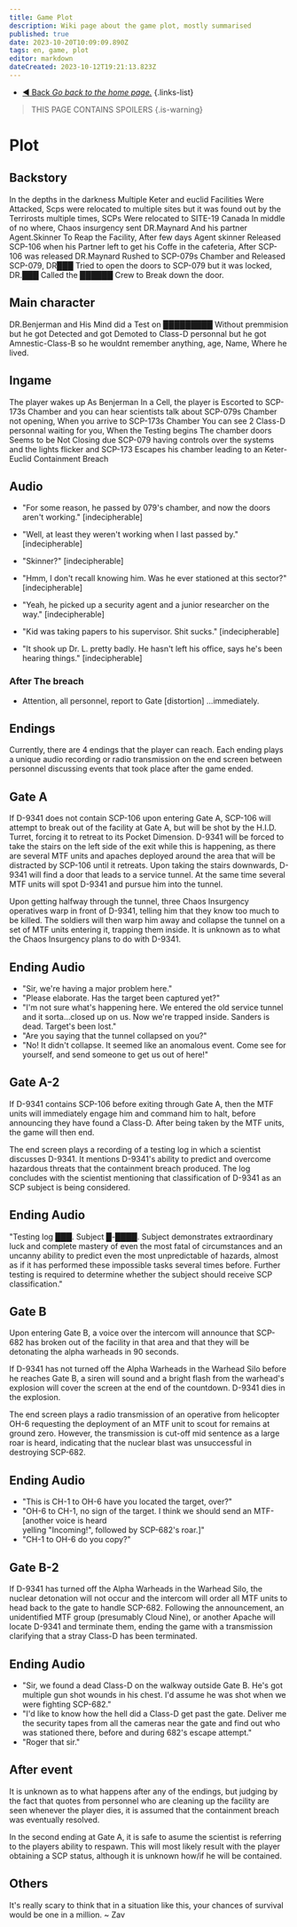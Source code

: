 ```yaml
---
title: Game Plot
description: Wiki page about the game plot, mostly summarised
published: true
date: 2023-10-20T10:09:09.890Z
tags: en, game, plot
editor: markdown
dateCreated: 2023-10-12T19:21:13.823Z
---
```


- [:arrow_backward: Back *Go back to the home page.*](/en/home#game-wiki)
{.links-list}
> THIS PAGE CONTAINS SPOILERS
{.is-warning}
# Plot
## Backstory
In the depths in the darkness Multiple Keter and euclid Facilities Were Attacked, Scps were relocated to multiple sites but it was found out by the Terrirosts multiple times, SCPs Were relocated to SITE-19 Canada In middle of no where, Chaos insurgency sent DR.Maynard And his partner Agent.Skinner To Reap the Facility, After few days Agent skinner Released SCP-106 when his Partner left to get his Coffe in the cafeteria, After SCP-106 was released DR.Maynard Rushed to SCP-079s Chamber and Released SCP-079, DR███ Tried to open the doors to SCP-079 but it was locked, DR.███ Called the ██████ Crew to Break down the door. 
## Main character
DR.Benjerman and His Mind did a Test on █████████ Without premmision but he got Detected and got Demoted to Class-D personnal but he got Amnestic-Class-B so he wouldnt remember anything, age, Name, Where he lived.
## Ingame
The player wakes up As Benjerman In a Cell, the player is Escorted to SCP-173s Chamber and you can hear scientists talk about SCP-079s Chamber not opening, When you arrive to SCP-173s Chamber You can see 2 Class-D personnal waiting for you, When the Testing begins The chamber doors Seems to be Not Closing due SCP-079 having controls over the systems and the lights flicker and SCP-173 Escapes his chamber leading to an Keter-Euclid Containment Breach
## Audio
- "For some reason, he passed by 079's chamber, and now the doors aren't working."
[indecipherable]

- "Well, at least they weren't working when I last passed by."
[indecipherable]

- "Skinner?"
[indecipherable]

- "Hmm, I don't recall knowing him. Was he ever stationed at this sector?"
[indecipherable]

- "Yeah, he picked up a security agent and a junior researcher on the way."
[indecipherable]

- "Kid was taking papers to his supervisor. Shit sucks."
[indecipherable]

- "It shook up Dr. L. pretty badly. He hasn't left his office, says he's been hearing things."
[indecipherable]
### After The breach
- Attention, all personnel, report to Gate [distortion] ...immediately.
## Endings
Currently, there are 4 endings that the player can reach. Each ending plays a unique audio recording or radio transmission on the end screen between personnel discussing events that took place after the game ended.

## Gate A
If D-9341 does not contain SCP-106 upon entering Gate A, SCP-106 will attempt to break out of the facility at Gate A, but will be shot by the H.I.D. Turret, forcing it to retreat to its Pocket Dimension. D-9341 will be forced to take the stairs on the left side of the exit while this is happening, as there are several MTF units and apaches deployed around the area that will be distracted by SCP-106 until it retreats. Upon taking the stairs downwards, D-9341 will find a door that leads to a service tunnel. At the same time several MTF units will spot D-9341 and pursue him into the tunnel.

Upon getting halfway through the tunnel, three Chaos Insurgency operatives warp in front of D-9341, telling him that they know too much to be killed. The soldiers will then warp him away and collapse the tunnel on a set of MTF units entering it, trapping them inside. It is unknown as to what the Chaos Insurgency plans to do with D-9341.

## Ending Audio

- "Sir, we're having a major problem here."
- "Please elaborate. Has the target been captured yet?"
- "I'm not sure what's happening here. We entered the old service tunnel and it sorta…closed up on us. Now we're trapped inside. Sanders is dead. Target's been lost."
- "Are you saying that the tunnel collapsed on you?"
- "No! It didn't collapse. It seemed like an anomalous event. Come see for yourself, and send someone to get us out of here!"

## Gate A-2
If D-9341 contains SCP-106 before exiting through Gate A, then the MTF units will immediately engage him and command him to halt, before announcing they have found a Class-D. After being taken by the MTF units, the game will then end.

The end screen plays a recording of a testing log in which a scientist discusses D-9341. It mentions D-9341's ability to predict and overcome hazardous threats that the containment breach produced. The log concludes with the scientist mentioning that classification of D-9341 as an SCP subject is being considered.

## Ending Audio
"Testing log ███. Subject █-████. Subject demonstrates extraordinary luck and complete mastery of even the most fatal of circumstances and an uncanny ability to predict even the most unpredictable of hazards, almost as if it has performed these impossible tasks several times before. Further testing is required to determine whether the subject should receive SCP classification."

## Gate B
Upon entering Gate B, a voice over the intercom will announce that SCP-682 has broken out of the facility in that area and that they will be detonating the alpha warheads in 90 seconds.

If D-9341 has not turned off the Alpha Warheads in the Warhead Silo before he reaches Gate B, a siren will sound and a bright flash from the warhead's explosion will cover the screen at the end of the countdown. D-9341 dies in the explosion.

The end screen plays a radio transmission of an operative from helicopter OH-6 requesting the deployment of an MTF unit to scout for remains at ground zero. However, the transmission is cut-off mid sentence as a large roar is heard, indicating that the nuclear blast was unsuccessful in destroying SCP-682.

## Ending Audio
- "This is CH-1 to OH-6 have you located the target, over?"
- "OH-6 to CH-1, no sign of the target. I think we should send an MTF-[another voice is heard  
   yelling "Incoming!", followed by SCP-682's roar.]"
- "CH-1 to OH-6 do you copy?"
 ## Gate B-2
If D-9341 has turned off the Alpha Warheads in the Warhead Silo, the nuclear detonation will not occur and the intercom will order all MTF units to head back to the gate to handle SCP-682. Following the announcement, an unidentified MTF group (presumably Cloud Nine), or another Apache will locate D-9341 and terminate them, ending the game with a transmission clarifying that a stray Class-D has been terminated.

## Ending Audio
- "Sir, we found a dead Class-D on the walkway outside Gate B. He's got multiple gun shot wounds in his chest. I'd assume he was shot when we were fighting SCP-682."
- "I'd like to know how the hell did a Class-D get past the gate. Deliver me the security tapes from all the cameras near the gate and find out who was stationed there, before and during 682's escape attempt."
- "Roger that sir."
## After event

It is unknown as to what happens after any of the endings, but judging by the fact that quotes from personnel who are cleaning up the facility are seen whenever the player dies, it is assumed that the containment breach was eventually resolved.

In the second ending at Gate A, it is safe to asume the scientist is referring to the players ability to respawn. This will most likely result with the player obtaining a SCP status, although it is unknown how/if he will be contained.

## Others
It's really scary to think that in a situation like this, your chances of survival would be one in a million. ~ Zav



